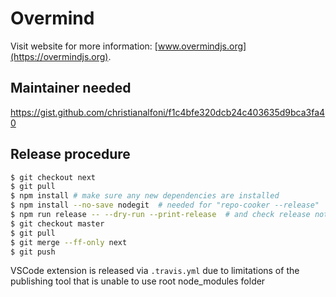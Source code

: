 # Overmind

Visit website for more information: [www.overmindjs.org](https://overmindjs.org).

## Maintainer needed

https://gist.github.com/christianalfoni/f1c4bfe320dcb24c403635d9bca3fa40

## Release procedure

```sh
$ git checkout next
$ git pull
$ npm install # make sure any new dependencies are installed
$ npm install --no-save nodegit  # needed for "repo-cooker --release"
$ npm run release -- --dry-run --print-release  # and check release notes
$ git checkout master
$ git pull
$ git merge --ff-only next
$ git push
```

VSCode extension is released via `.travis.yml` due to limitations of the publishing tool that is unable to use root node_modules folder
